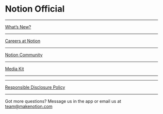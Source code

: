 # Notion Official

---

[What’s New?](https://www.notion.so/What-s-New-157765353f2c4705bd45474e5ba8b46c?pvs=21)

---

[Careers at Notion](https://www.notion.so/Careers-at-Notion-ed4565006f194a2fbe7d3a4965d7b15a?pvs=21)

---

[Notion Community](https://www.notion.so/Notion-Community-04f306fbf59a413fae15f42e2a1ab029?pvs=21)

---

[Media Kit](https://www.notion.so/Media-Kit-205535b1d9c4440497a3d7a2ac096286?pvs=21)

---

---

[Responsible Disclosure Policy](https://www.notion.so/Responsible-Disclosure-Policy-5f18bb6b86804eaf989c006131778b9c?pvs=21)

---

Got more questions? Message us in the app
or email us at [team@makenotion.com](mailto:team@makenotion.com)
